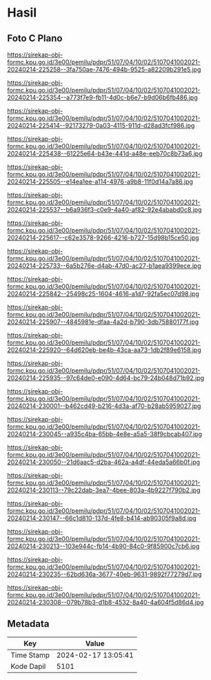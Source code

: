 # Hasil

## Foto C Plano

https://sirekap-obj-formc.kpu.go.id/3e00/pemilu/pdpr/51/07/04/10/02/5107041002021-20240214-225258--3fa750ae-7476-494b-9525-a82209b291e5.jpg

https://sirekap-obj-formc.kpu.go.id/3e00/pemilu/pdpr/51/07/04/10/02/5107041002021-20240214-225354--a773f7e9-fb11-4d0c-b6e7-b9d06b6fb486.jpg

https://sirekap-obj-formc.kpu.go.id/3e00/pemilu/pdpr/51/07/04/10/02/5107041002021-20240214-225414--92173279-0a03-4115-911d-d28ad3fcf986.jpg

https://sirekap-obj-formc.kpu.go.id/3e00/pemilu/pdpr/51/07/04/10/02/5107041002021-20240214-225438--61225e64-b43e-441d-a48e-eeb70c8b73a6.jpg

https://sirekap-obj-formc.kpu.go.id/3e00/pemilu/pdpr/51/07/04/10/02/5107041002021-20240214-225505--e14ea1ee-a114-4976-a9b8-11f0d14a7a86.jpg

https://sirekap-obj-formc.kpu.go.id/3e00/pemilu/pdpr/51/07/04/10/02/5107041002021-20240214-225537--b6a936f3-c0e9-4a40-af82-92e4ababd0c8.jpg

https://sirekap-obj-formc.kpu.go.id/3e00/pemilu/pdpr/51/07/04/10/02/5107041002021-20240214-225617--c62e3578-9266-4216-b727-15d98b15ce50.jpg

https://sirekap-obj-formc.kpu.go.id/3e00/pemilu/pdpr/51/07/04/10/02/5107041002021-20240214-225733--6a5b276e-d4ab-47d0-ac27-b1aea9399ece.jpg

https://sirekap-obj-formc.kpu.go.id/3e00/pemilu/pdpr/51/07/04/10/02/5107041002021-20240214-225842--25498c25-1604-4616-a1d7-92fa5ec07d98.jpg

https://sirekap-obj-formc.kpu.go.id/3e00/pemilu/pdpr/51/07/04/10/02/5107041002021-20240214-225907--4845981e-dfaa-4a2d-b790-3db75880177f.jpg

https://sirekap-obj-formc.kpu.go.id/3e00/pemilu/pdpr/51/07/04/10/02/5107041002021-20240214-225920--64d620eb-be4b-43ca-aa73-1db2f89e6158.jpg

https://sirekap-obj-formc.kpu.go.id/3e00/pemilu/pdpr/51/07/04/10/02/5107041002021-20240214-225935--97c64de0-e090-4d64-bc79-24b048d71b92.jpg

https://sirekap-obj-formc.kpu.go.id/3e00/pemilu/pdpr/51/07/04/10/02/5107041002021-20240214-230001--b462cd49-b216-4d3a-af70-b28ab5959027.jpg

https://sirekap-obj-formc.kpu.go.id/3e00/pemilu/pdpr/51/07/04/10/02/5107041002021-20240214-230045--a935c4ba-65bb-4e8e-a5a5-38f9cbcab407.jpg

https://sirekap-obj-formc.kpu.go.id/3e00/pemilu/pdpr/51/07/04/10/02/5107041002021-20240214-230050--21d6aac5-d2ba-462a-a4df-44eda5a66b0f.jpg

https://sirekap-obj-formc.kpu.go.id/3e00/pemilu/pdpr/51/07/04/10/02/5107041002021-20240214-230113--79c22dab-3ea7-4bee-803a-4b9227f790b2.jpg

https://sirekap-obj-formc.kpu.go.id/3e00/pemilu/pdpr/51/07/04/10/02/5107041002021-20240214-230147--66c1d810-137d-4fe8-b414-ab90305f9a8d.jpg

https://sirekap-obj-formc.kpu.go.id/3e00/pemilu/pdpr/51/07/04/10/02/5107041002021-20240214-230213--103e944c-fb14-4b90-84c0-9f85900c7cb6.jpg

https://sirekap-obj-formc.kpu.go.id/3e00/pemilu/pdpr/51/07/04/10/02/5107041002021-20240214-230235--62bd636a-3677-40eb-9631-9892f77279d7.jpg

https://sirekap-obj-formc.kpu.go.id/3e00/pemilu/pdpr/51/07/04/10/02/5107041002021-20240214-230308--079b78b3-d1b8-4532-8a40-4a604f5d86d4.jpg


## Metadata

| Key        | Value               |
| ---------- | ------------------- |
| Time Stamp | 2024-02-17 13:05:41 |
| Kode Dapil | 5101                |



